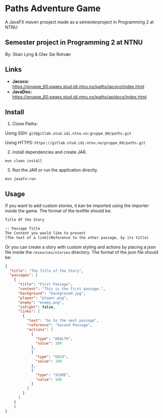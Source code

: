 # Paths Adventure Game

A JavaFX maven prosject made as a semesterproject in Programming 2 at NTNU

## Semester project in Programming 2 at NTNU
By: Stian Lyng & Olav Sie Rotvær

## Links
- **Jacoco:** https://gruppe_60.pages.stud.idi.ntnu.no/paths/jacoco/index.html
- **JavaDoc:** https://gruppe_60.pages.stud.idi.ntnu.no/paths/apidocs/index.html

## Install
1. Clone Paths:

Using SSH:
`git@gitlab.stud.idi.ntnu.no:gruppe_60/paths.git`

Using HTTPS:
`https://gitlab.stud.idi.ntnu.no/gruppe_60/paths.git`

2. install dependencies and create JAR.

`mvn clean install`

3. Run the JAR or run the application directly.

`mvn javafx:run`

## Usage

If you want to add custom stories, it kan be imported using the importer inside the game. The format of the textfile should be:

```txt
Title Of the Story

:: Passage Title
The Content you would like to present
[The text of a link](Reference to the other passage, by its title)
```

Or you can create a story with custom styling and actions by placing a json file inside the `resources/stories` directory. The format of the json file should be:

```json
{
  "title": "The Title of the Story",
  "passages": [
    {
      "title": "First Passage",
      "content": "This is the first passage.",
      "background": "background.jpg",
      "player": "player.png",
      "enemy": "enemy.png",
      "isFight": false,
      "links": [
        {
          "text": "Go to the next passage",
          "reference": "Second Passage",
          "actions": [
            {
              "type": "HEALTH",
              "value": 100
            },
            {
              "type": "GOLD",
              "value": 100
            },
            {
              "type": "SCORE",
              "value": 100
            }
          ]
        }
      ]
    }
    ]
}
```